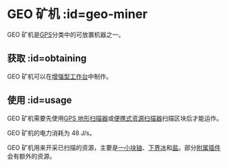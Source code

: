 # GEO 矿机 :id=geo-miner

GEO 矿机是[GPS](/GPS)分类中的可放置机器之一。

## 获取 :id=obtaining

GEO 矿机可以在[增强型工作台](/Enhanced-Crafting-Table)中制作。

## 使用 :id=usage

GEO 矿机需要先使用[GPS 地形扫描器](/GPS-Geo-Scanner)或[便携式资源扫描器](/Portable-Geo-Scanner)扫描区块后才能运作。

GEO 矿机的电力消耗为 48 J/s。

GEO 矿机用来开采已扫描的资源，主要是[一小块铀](/Uranium)、[下界冰](/Nether-Ice)和[盐](/Salt)。部分[附属插件](/Addons)会有额外的资源。
